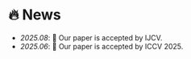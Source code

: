 # 🔥 News
- *2025.08*: 🎉 Our paper is accepted by IJCV.
- *2025.06*: 🎉 Our paper is accepted by ICCV 2025.
